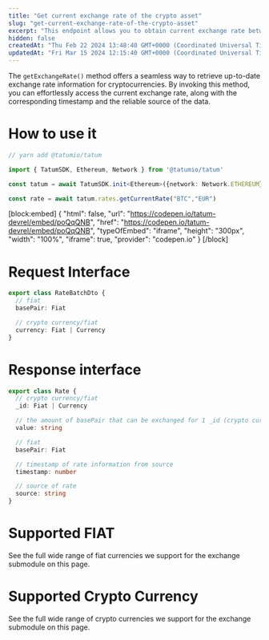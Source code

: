 ```yaml
---
title: "Get current exchange rate of the crypto asset"
slug: "get-current-exchange-rate-of-the-crypto-asset"
excerpt: "This endpoint allows you to obtain current exchange rate between fiat/crypto or fiat/fiat."
hidden: false
createdAt: "Thu Feb 22 2024 13:48:40 GMT+0000 (Coordinated Universal Time)"
updatedAt: "Fri Mar 15 2024 12:15:40 GMT+0000 (Coordinated Universal Time)"
---
```

The `getExchangeRate()` method offers a seamless way to retrieve up-to-date exchange rate information for cryptocurrencies. By invoking this method, you can effortlessly access the current exchange rate, along with the corresponding timestamp and the reliable source of the data.

# How to use it

```typescript
// yarn add @tatumio/tatum

import { TatumSDK, Ethereum, Network } from '@tatumio/tatum'

const tatum = await TatumSDK.init<Ethereum>({network: Network.ETHEREUM})

const rate = await tatum.rates.getCurrentRate("BTC","EUR")
```

[block:embed]
{
  "html": false,
  "url": "https://codepen.io/tatum-devrel/embed/poQqQNB",
  "href": "https://codepen.io/tatum-devrel/embed/poQqQNB",
  "typeOfEmbed": "iframe",
  "height": "300px",
  "width": "100%",
  "iframe": true,
  "provider": "codepen.io"
}
[/block]


# Request Interface

```typescript
export class RateBatchDto {
  // fiat
  basePair: Fiat

  // crypto currency/fiat
  currency: Fiat | Currency
}
```

# Response interface

```typescript
export class Rate {
  // crypto currency/fiat
  _id: Fiat | Currency

  // the amount of basePair that can be exchanged for 1 _id (crypto currency/fiat)
  value: string

  // fiat
  basePair: Fiat

  // timestamp of rate information from source
  timestamp: number

  // source of rate
  source: string
}
```

# Supported FIAT

See the full wide range of fiat currencies we support for the exchange  submodule on this page.

# Supported Crypto Currency

See the full wide range of crypto currencies we support for the exchange  submodule on this page.
